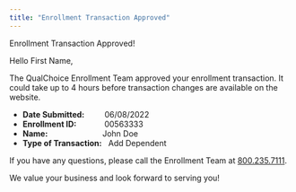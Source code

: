 ```yaml
---
title: "Enrollment Transaction Approved"
---
```


<x-alert type="info" role="info">
  Enrollment Transaction Approved!
</x-alert>

Hello First Name,

The QualChoice Enrollment Team approved your enrollment transaction. It could take up to 4 hours before transaction changes are available on the website.

- **Date Submitted:** &emsp;&emsp; 06/08/2022
- **Enrollment ID:** &emsp;&emsp;&emsp; 00563333
- **Name:** &emsp;&emsp;&emsp;&emsp;&emsp;&nbsp;&nbsp;&nbsp;&nbsp;&nbsp; John Doe
- **Type of Transaction:** &nbsp; Add Dependent

If you have any questions, please call the Enrollment Team
at [800.235.7111](tel:8002357111).

We value your business and look forward to serving you!

<x-signature></x-signature>

<x-footer><x-footer>
